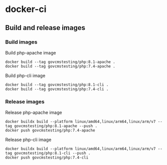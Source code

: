 # docker-ci

## Build and release images

### Build images

Build php-apache image

```
docker build --tag govcmstesting/php:8.1-apache .
docker build --tag govcmstesting/php:7.4-apache .
```

Build php-cli image

```
docker build --tag govcmstesting/php:8.1-cli .
docker build --tag govcmstesting/php:7.4-cli .
```

### Release images

Release php-apache image

```
docker buildx build --platform linux/amd64,linux/arm64,linux/arm/v7 --tag govcmstesting/php:8.1-apache --push .
docker push govcmstesting/php:7.4-apache
```

Release php-cli image

```
docker buildx build --platform linux/amd64,linux/arm64,linux/arm/v7 --tag govcmstesting/php:8.1-cli --push .
docker push govcmstesting/php:7.4-cli
```